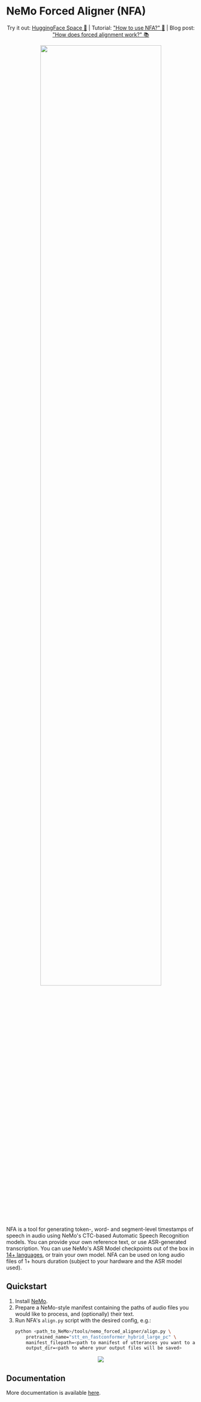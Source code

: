 # NeMo Forced Aligner (NFA)

<p align="center">
Try it out: <a href="https://huggingface.co/spaces/erastorgueva-nv/NeMo-Forced-Aligner">HuggingFace Space 🎤</a> | Tutorial: <a href="https://colab.research.google.com/github/NVIDIA/NeMo/blob/main/tutorials/tools/NeMo_Forced_Aligner_Tutorial.ipynb">"How to use NFA?" 🚀</a> | Blog post: <a href="https://nvidia.github.io/NeMo/blogs/2023/2023-08-forced-alignment/">"How does forced alignment work?" 📚</a>
</p>

<p align="center">
<img width="80%" src="https://github.com/NVIDIA/NeMo/releases/download/v1.20.0/nfa_forced_alignment_pipeline.png">
</p>

NFA is a tool for generating token-, word- and segment-level timestamps of speech in audio using NeMo's CTC-based Automatic Speech Recognition models. You can provide your own reference text, or use ASR-generated transcription. You can use NeMo's ASR Model checkpoints out of the box in [14+ languages](https://docs.nvidia.com/deeplearning/nemo/user-guide/docs/en/stable/asr/results.html#speech-recognition-languages), or train your own model. NFA can be used on long audio files of 1+ hours duration (subject to your hardware and the ASR model used).


## Quickstart
1. Install [NeMo](https://github.com/NVIDIA/NeMo#installation).
2. Prepare a NeMo-style manifest containing the paths of audio files you would like to process, and (optionally) their text.
3. Run NFA's `align.py` script with the desired config, e.g.:
    ``` bash
    python <path_to_NeMo>/tools/nemo_forced_aligner/align.py \
	    pretrained_name="stt_en_fastconformer_hybrid_large_pc" \
	    manifest_filepath=<path to manifest of utterances you want to align> \
	    output_dir=<path to where your output files will be saved>
    ```

<p align="center">
	<img src="https://github.com/NVIDIA/NeMo/releases/download/v1.20.0/nfa_run.png">
</p>

## Documentation 
More documentation is available [here](https://docs.nvidia.com/deeplearning/nemo/user-guide/docs/en/main/tools/nemo_forced_aligner.html).
